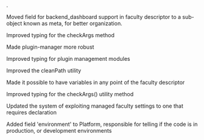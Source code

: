 .

Moved field for backend_dashboard support in faculty descriptor to a sub-object known as meta, for better organization.

Improved typing for the checkArgs method

Made plugin-manager more robust

Improved typing for plugin management modules

Improved the cleanPath utility

Made it possible to have variables in any point of the faculty descriptor

Improved typing for the checkArgs() utility method

Updated the system of exploiting managed faculty settings to one that requires declaration

Added field 'environment' to Platform, responsible for telling if the code is in production, or development environments